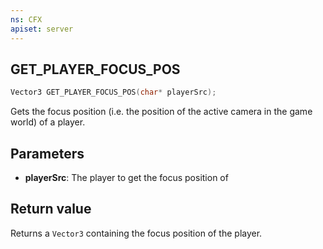 ```yaml
---
ns: CFX
apiset: server
---
```


## GET_PLAYER_FOCUS_POS

```c
Vector3 GET_PLAYER_FOCUS_POS(char* playerSrc);
```

Gets the focus position (i.e. the position of the active camera in the game world) of a player.

## Parameters
* **playerSrc**: The player to get the focus position of

## Return value
Returns a `Vector3` containing the focus position of the player.
